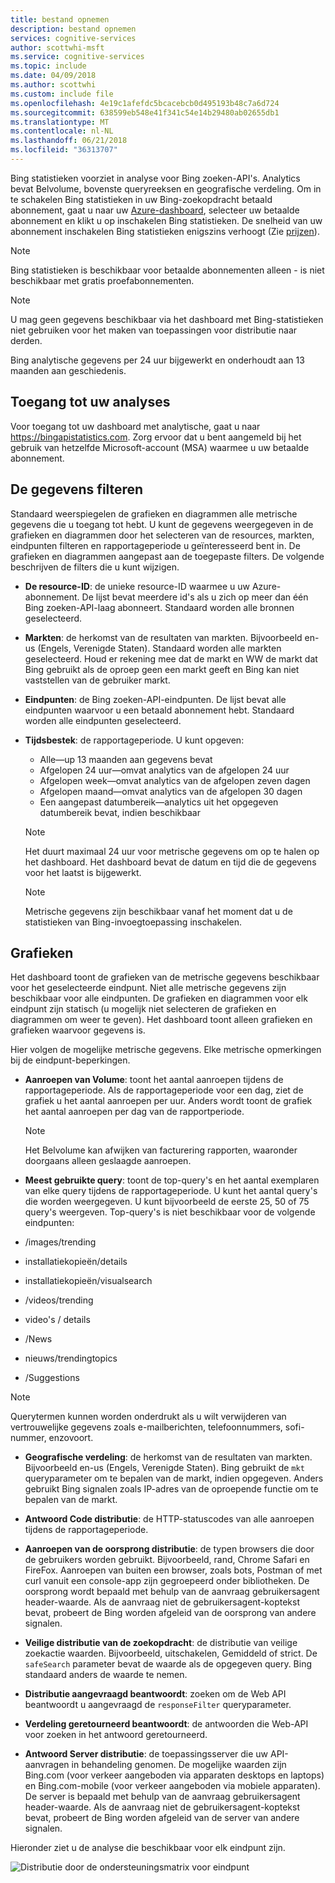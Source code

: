 ```yaml
---
title: bestand opnemen
description: bestand opnemen
services: cognitive-services
author: scottwhi-msft
ms.service: cognitive-services
ms.topic: include
ms.date: 04/09/2018
ms.author: scottwhi
ms.custom: include file
ms.openlocfilehash: 4e19c1afefdc5bcacebcb0d495193b48c7a6d724
ms.sourcegitcommit: 638599eb548e41f341c54e14b29480ab02655db1
ms.translationtype: MT
ms.contentlocale: nl-NL
ms.lasthandoff: 06/21/2018
ms.locfileid: "36313707"
---
```

Bing statistieken voorziet in analyse voor Bing zoeken-API's. Analytics bevat Belvolume, bovenste queryreeksen en geografische verdeling. Om in te schakelen Bing statistieken in uw Bing-zoekopdracht betaald abonnement, gaat u naar uw [Azure-dashboard](https://portal.azure.com/#create/Microsoft.CognitiveServicesBingSearch-v7), selecteer uw betaalde abonnement en klikt u op inschakelen Bing statistieken. De snelheid van uw abonnement inschakelen Bing statistieken enigszins verhoogt (Zie [prijzen](https://aka.ms/bingstatisticspricing)).


> [!NOTE]
> Bing statistieken is beschikbaar voor betaalde abonnementen alleen - is niet beschikbaar met gratis proefabonnementen. 

> [!NOTE]
> U mag geen gegevens beschikbaar via het dashboard met Bing-statistieken niet gebruiken voor het maken van toepassingen voor distributie naar derden.

Bing analytische gegevens per 24 uur bijgewerkt en onderhoudt aan 13 maanden aan geschiedenis.

## <a name="accessing-your-analytics"></a>Toegang tot uw analyses

Voor toegang tot uw dashboard met analytische, gaat u naar https://bingapistatistics.com. Zorg ervoor dat u bent aangemeld bij het gebruik van hetzelfde Microsoft-account (MSA) waarmee u uw betaalde abonnement.


## <a name="filtering-the-data"></a>De gegevens filteren

Standaard weerspiegelen de grafieken en diagrammen alle metrische gegevens die u toegang tot hebt. U kunt de gegevens weergegeven in de grafieken en diagrammen door het selecteren van de resources, markten, eindpunten filteren en rapportageperiode u geïnteresseerd bent in. De grafieken en diagrammen aangepast aan de toegepaste filters. De volgende beschrijven de filters die u kunt wijzigen.

- **De resource-ID**: de unieke resource-ID waarmee u uw Azure-abonnement. De lijst bevat meerdere id's als u zich op meer dan één Bing zoeken-API-laag abonneert. Standaard worden alle bronnen geselecteerd.  
  
- **Markten**: de herkomst van de resultaten van markten. Bijvoorbeeld en-us (Engels, Verenigde Staten). Standaard worden alle markten geselecteerd. Houd er rekening mee dat de markt en WW de markt dat Bing gebruikt als de oproep geen een markt geeft en Bing kan niet vaststellen van de gebruiker markt.  
  
- **Eindpunten**: de Bing zoeken-API-eindpunten. De lijst bevat alle eindpunten waarvoor u een betaald abonnement hebt. Standaard worden alle eindpunten geselecteerd.  

- **Tijdsbestek**: de rapportageperiode. U kunt opgeven:  
  
  - Alle&mdash;up 13 maanden aan gegevens bevat  
  - Afgelopen 24 uur&mdash;omvat analytics van de afgelopen 24 uur  
  - Afgelopen week&mdash;omvat analytics van de afgelopen zeven dagen  
  - Afgelopen maand&mdash;omvat analytics van de afgelopen 30 dagen  
  - Een aangepast datumbereik&mdash;analytics uit het opgegeven datumbereik bevat, indien beschikbaar  
  
  > [!NOTE]  
  > Het duurt maximaal 24 uur voor metrische gegevens om op te halen op het dashboard. Het dashboard bevat de datum en tijd die de gegevens voor het laatst is bijgewerkt.  
  
  > [!NOTE]  
  > Metrische gegevens zijn beschikbaar vanaf het moment dat u de statistieken van Bing-invoegtoepassing inschakelen. 


## <a name="charts-and-graphs"></a>Grafieken

Het dashboard toont de grafieken van de metrische gegevens beschikbaar voor het geselecteerde eindpunt. Niet alle metrische gegevens zijn beschikbaar voor alle eindpunten. De grafieken en diagrammen voor elk eindpunt zijn statisch (u mogelijk niet selecteren de grafieken en diagrammen om weer te geven). Het dashboard toont alleen grafieken en grafieken waarvoor gegevens is. 

<!--
For example, if you don't include the User-Agent header in your calls, the dashboard will not include device-related graphs.
-->

Hier volgen de mogelijke metrische gegevens. Elke metrische opmerkingen bij de eindpunt-beperkingen. 

- **Aanroepen van Volume**: toont het aantal aanroepen tijdens de rapportageperiode. Als de rapportageperiode voor een dag, ziet de grafiek u het aantal aanroepen per uur. Anders wordt toont de grafiek het aantal aanroepen per dag van de rapportperiode.  
  
  > [!NOTE]
  > Het Belvolume kan afwijken van facturering rapporten, waaronder doorgaans alleen geslaagde aanroepen. 
  
-  **Meest gebruikte query**: toont de top-query's en het aantal exemplaren van elke query tijdens de rapportageperiode. U kunt het aantal query's die worden weergegeven. U kunt bijvoorbeeld de eerste 25, 50 of 75 query's weergeven. Top-query's is niet beschikbaar voor de volgende eindpunten:  
  
  - /images/trending
  - installatiekopieën/details
  - installatiekopieën/visualsearch
  - /videos/trending
  - video's / details
  - /News
  - nieuws/trendingtopics
  - /Suggestions  
  
  > [!NOTE]  
  > Querytermen kunnen worden onderdrukt als u wilt verwijderen van vertrouwelijke gegevens zoals e-mailberichten, telefoonnummers, sofi-nummer, enzovoort.  

- **Geografische verdeling**: de herkomst van de resultaten van markten. Bijvoorbeeld en-us (Engels, Verenigde Staten). Bing gebruikt de `mkt` queryparameter om te bepalen van de markt, indien opgegeven. Anders gebruikt Bing signalen zoals IP-adres van de oproepende functie om te bepalen van de markt.  
  
- **Antwoord Code distributie**: de HTTP-statuscodes van alle aanroepen tijdens de rapportageperiode.  
  
- **Aanroepen van de oorsprong distributie**: de typen browsers die door de gebruikers worden gebruikt. Bijvoorbeeld, rand, Chrome Safari en FireFox. Aanroepen van buiten een browser, zoals bots, Postman of met curl vanuit een console-app zijn gegroepeerd onder bibliotheken. De oorsprong wordt bepaald met behulp van de aanvraag gebruikersagent header-waarde. Als de aanvraag niet de gebruikersagent-koptekst bevat, probeert de Bing worden afgeleid van de oorsprong van andere signalen.  
  
- **Veilige distributie van de zoekopdracht**: de distributie van veilige zoekactie waarden. Bijvoorbeeld, uitschakelen, Gemiddeld of strict. De `safeSearch` parameter bevat de waarde als de opgegeven query. Bing standaard anders de waarde te nemen.  
  
- **Distributie aangevraagd beantwoordt**: zoeken om de Web API beantwoordt u aangevraagd de `responseFilter` queryparameter.  
  
- **Verdeling geretourneerd beantwoordt**: de antwoorden die Web-API voor zoeken in het antwoord geretourneerd.  
  
- **Antwoord Server distributie**: de toepassingsserver die uw API-aanvragen in behandeling genomen. De mogelijke waarden zijn Bing.com (voor verkeer aangeboden via apparaten desktops en laptops) en Bing.com-mobile (voor verkeer aangeboden via mobiele apparaten). De server is bepaald met behulp van de aanvraag gebruikersagent header-waarde. Als de aanvraag niet de gebruikersagent-koptekst bevat, probeert de Bing worden afgeleid van de server van andere signalen.  
  


Hieronder ziet u de analyse die beschikbaar voor elk eindpunt zijn.

![Distributie door de ondersteuningsmatrix voor eindpunt](./media/cognitive-services-bing-statistics/bing-statistics-matrix.PNG)


